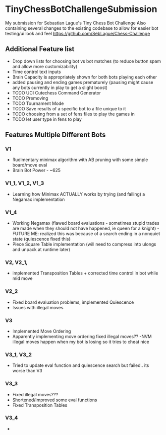 # TinyChessBotChallengeSubmission
My submission for Sebastian Lague's Tiny Chess Bot Challenge
Also containing several changes to the existing codebase to allow for easier bot testing/ui look and feel
https://github.com/SebLague/Chess-Challenge

## Additional Feature list
- Drop down lists for choosing bot vs bot matches (to reduce button spam and allow more customizability)
- Time control text inputs
- Brain Capacity is appropriately shown for both bots playing each other
- added pausing and ending games prematurely (pausing might cause any bots currently in play to get a slight boost)
- TODO UCI Cutechess Command Generator
- TODO Premoving
- TODO Tournament Mode
- TODO Save results of a specific bot to a file unique to it
- TODO choosing from a set of fens files to play the games in
- TODO let user type in fens to play


## Features Multiple Different Bots

### V1
- Rudimentary minimax algorithm with AB pruning with some simple board/move eval
- Brain Bot Power - ~625

### V1_1, V1_2, V1_3
- Learning how Minimax ACTUALLY works by trying (and failing) a Negamax implementation

### V1_4
- Working Negamax (flawed board evaluations - sometimes stupid trades are made when they should not have happened, ie queen for a knight) - FUTURE ME: realized this was because of a search ending in a nonquiet state (quiescence fixed this)
- Piece Square Table implementation (will need to compress into ulongs and unpack at runtime later)

### V2, V2_1, 
- implemented Transposition Tables + corrected time control in bot while mid move
  
### V2_2
- Fixed board evaluation problems, implemented Quiescence
- Issues with illegal moves

### V3
- Implemented Move Ordering
- Apparently implementing move ordering fixed illegal moves?? -NVM illegal moves happen when my bot is losing so it tries to cheat nice

### V3_1, V3_2
- Tried to update eval function and quiescence search but failed.. its worse than V3

### V3_3
- Fixed illegal moves???
- Shortened/Improved some eval functions
- Fixed Transposition Tables

### V3_4
- 
